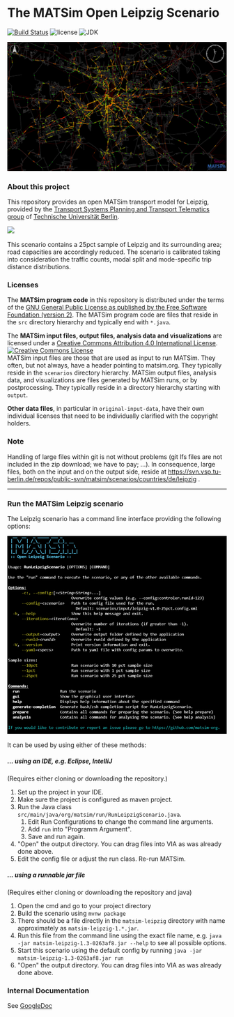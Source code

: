 # The MATSim Open Leipzig Scenario

[![Build Status](https://github.com/matsim-scenarios/matsim-leipzig/actions/workflows/build.yaml/badge.svg)](https://github.com/matsim-scenarios/matsim-leipzig/actions/workflows/build.yaml)
![license](https://img.shields.io/github/license/matsim-scenarios/matsim-leipzig.svg)
![JDK](https://img.shields.io/badge/JDK-17+-green.svg)

![Leipzig MATSim network and agents](input/visualization-leipzig.png "Leipzig MATSim network and agents")


### About this project

This repository provides an open MATSim transport model for Leipzig, provided by the [Transport Systems Planning and Transport Telematics group](https://www.vsp.tu-berlin.de) of [Technische Universität Berlin](http://www.tu-berlin.de).

<a rel="TU Berlin" href="https://www.vsp.tu-berlin.de"><img src="https://svn.vsp.tu-berlin.de/repos/public-svn/ueber_uns/logo/TU_BERLIN_Logo_Lang_RGB_SR_rot.svg" width="25%"/></a>

This scenario contains a 25pct sample of Leipzig and its surrounding area; road capacities are accordingly reduced. The scenario is calibrated taking into consideration the traffic counts, modal split and mode-specific trip distance distributions.

### Licenses

The **MATSim program code** in this repository is distributed under the terms of the [GNU General Public License as published by the Free Software Foundation (version 2)](https://www.gnu.org/licenses/old-licenses/gpl-2.0.en.html). The MATSim program code are files that reside in the `src` directory hierarchy and typically end with `*.java`.

The **MATSim input files, output files, analysis data and visualizations** are licensed under a <a rel="license" href="http://creativecommons.org/licenses/by/4.0/">Creative Commons Attribution 4.0 International License</a>.
<a rel="license" href="http://creativecommons.org/licenses/by/4.0/"><img alt="Creative Commons License" style="border-width:0" src="https://i.creativecommons.org/l/by/4.0/80x15.png" /></a><br /> MATSim input files are those that are used as input to run MATSim. They often, but not always, have a header pointing to matsim.org. They typically reside in the `scenarios` directory hierarchy. MATSim output files, analysis data, and visualizations are files generated by MATSim runs, or by postprocessing.  They typically reside in a directory hierarchy starting with `output`.

**Other data files**, in particular in `original-input-data`, have their own individual licenses that need to be individually clarified with the copyright holders.

### Note

Handling of large files within git is not without problems (git lfs files are not included in the zip download; we have to pay; ...).  In consequence, large files, both on the input and on the output side, reside at https://svn.vsp.tu-berlin.de/repos/public-svn/matsim/scenarios/countries/de/leipzig .

----
### Run the MATSim Leipzig scenario

The Leipzig scenario has a command line interface providing the following options:

![Leipzig Scenario CLI](input/cli.png "Leipzig Scenario CLI")

It can be used by using either of these methods:

##### ... using an IDE, e.g. Eclipse, IntelliJ
(Requires either cloning or downloading the repository.)

1. Set up the project in your IDE.
2. Make sure the project is configured as maven project.
3. Run the Java class `src/main/java/org/matsim/run/RunLeipzigScenario.java`.
   1. Edit Run Configurations to change the command line arguments.
   2. Add `run` into "Programm Argument".
   3. Save and run again.
4. "Open" the output directory.  You can drag files into VIA as was already done above.
5. Edit the config file or adjust the run class. Re-run MATSim.

##### ... using a runnable jar file
(Requires either cloning or downloading the repository and java)

1. Open the cmd and go to your project directory
2. Build the scenario using `mvnw package` 
3. There should be a file directly in the `matsim-leipzig` directory with name approximately as `matsim-leipzig-1.*.jar`.
4. Run this file from the command line using the exact file name, e.g. `java -jar matsim-leipzig-1.3-0263af8.jar --help` to see all possible options.
5. Start this scenario using the default config by running `java -jar matsim-leipzig-1.3-0263af8.jar run`
6. "Open" the output directory. You can drag files into VIA as was already done above.


### Internal Documentation
See [GoogleDoc](https://docs.google.com/document/d/1ypFhU0r_yca8hCFehRS6gEzBWwqoiGTIT21UFtYk3Rk/edit#heading=h.o1koupu6c302)
